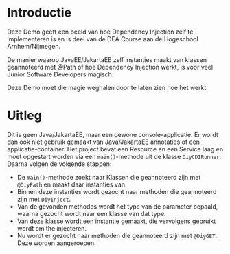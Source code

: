 # Introductie
Deze Demo geeft een beeld van hoe Dependency Injection zelf te implementeren is en is deel van de DEA Course aan de 
Hogeschool Arnhem/Nijmegen. 

De manier waarop JavaEE/JakartaEE zelf instanties maakt van klassen geannoteerd met @Path of hoe
Dependency Injection werkt, is voor veel Junior Software Developers magisch.

Deze Demo moet die magie weghalen door te laten zien hoe het werkt.

# Uitleg
Dit is geen Java/JakartaEE, maar een gewone console-applicatie. Er wordt dan ook niet gebruik gemaakt van Java/JakartaEE
annotaties of een applicatie-container. Het project bevat een Resource en een Service laag en moet opgestart
worden via een `main()`-methode uit de klasse `DiyCDIRunner`. Daarna volgen de volgende stappen:

* De `main()`-methode zoekt naar Klassen die geannoteerd zijn met `@DiyPath` en maakt daar instanties van.
* Binnen deze instanties wordt gezocht naar methoden die geannoteerd zijn met `DiyInject`. 
* Van de gevonden methodes wordt het type van de parameter bepaald, waarna gezocht wordt naar een klasse van dat type.
* Van deze klasse wordt een instantie gemaakt, die vervolgens gebruikt wordt om the injecteren.
* Nu wordt er gezocht naar methoden die geannoteerd zijn met `@DiyGET`. Deze worden aangeroepen.
